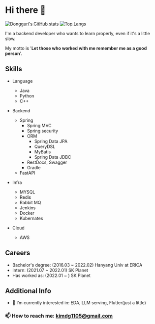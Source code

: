 # Hi there 👋

[![Dongguri's GitHub stats](https://github-readme-stats.vercel.app/api?username=kimdg1105&show_icons=true&theme=solarized-dark)](https://github.com/anuraghazra/github-readme-stats) [![Top Langs](https://github-readme-stats.vercel.app/api/top-langs/?username=kimdg1105&langs_count=3)](https://github.com/anuraghazra/github-readme-stats)

I'm a backend developer who wants to learn properly, even if it's a little slow.

My motto is '<strong>Let those who worked with me remember me as a good person</strong>'.


## Skills
- Language
  - Java 
  - Python
  - C++


- Backend
  - Spring
    - Spring MVC
    - Spring security
    - ORM
      - Spring Data JPA
      - QueryDSL
      - MyBatis
      - Spring Data JDBC
    - RestDocs, Swagger
    - Gradle
  - FastAPI
 

 - Infra
   - MYSQL
   - Redis
   - Rabbit MQ
   - Jenkins
   - Docker
   - Kubernates
  
 
- Cloud
  - AWS
  


## Careers
- Bachelor's degree: (2016.03 ~ 2022.02) Hanyang Univ at ERICA
- Intern: (2021.07 ~ 2022.01) SK Planet
- Has worked as: (2022.01 ~ ) SK Planet



## Additional Info
- 🌱 I’m currently interested in: EDA, LLM serving, Flutter(just a little)


### 📫 How to reach me: kimdg1105@gmail.com
